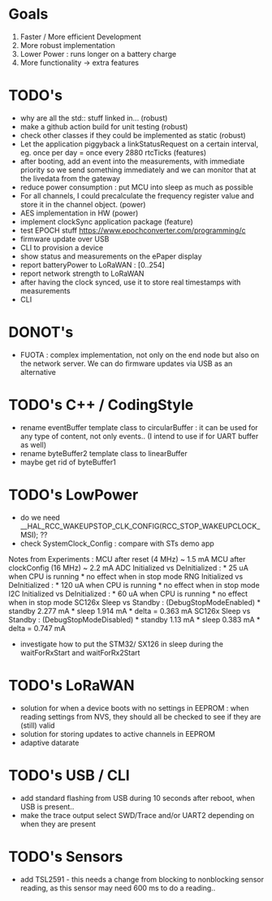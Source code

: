 # Goals
1. Faster / More efficient Development
2. More robust implementation
3. Lower Power : runs longer on a battery charge
4. More functionality -> extra features

# TODO's 
* why are all the std:: stuff linked in... (robust)
* make a github action build for unit testing (robust)
* check other classes if they could be implemented as static (robust)
* Let the application piggyback a linkStatusRequest on a certain interval, eg. once per day = once every 2880 rtcTicks (features)
* after booting, add an event into the measurements, with immediate priority so we send something immediately and we can monitor that at the livedata from the gateway
* reduce power consumption : put MCU into sleep as much as possible
* For all channels, I could precalculate the frequency register value and store it in the channel object. (power)
* AES implementation in HW (power)
* implement clockSync application package (feature)
* test EPOCH stuff https://www.epochconverter.com/programming/c
* firmware update over USB
* CLI to provision a device
* show status and measurements on the ePaper display
* report batteryPower to LoRaWAN : [0..254]
* report network strength to LoRaWAN
* after having the clock synced, use it to store real timestamps with measurements
* CLI


# DONOT's
* FUOTA : complex implementation, not only on the end node but also on the network server. We can do firmware updates via USB as an alternative


# TODO's C++ / CodingStyle
* rename eventBuffer template class to circularBuffer : it can be used for any type of content, not only events.. (I intend to use if for UART buffer as well)
* rename byteBuffer2 template class to linearBuffer
* maybe get rid of byteBuffer1

# TODO's LowPower

* do we need __HAL_RCC_WAKEUPSTOP_CLK_CONFIG(RCC_STOP_WAKEUPCLOCK_MSI); ??
* check SystemClock_Config : compare with STs demo app

Notes from Experiments :
MCU after reset (4 MHz) ~ 1.5 mA
MCU after clockConfig (16 MHz) ~ 2.2 mA
ADC Initialized vs DeInitialized : 
    * 25 uA when CPU is running
    * no effect when in stop mode
RNG Initialized vs DeInitialized : 
    * 120 uA when CPU is running
    * no effect when in stop mode
I2C Initialized vs DeInitialized : 
    * 60 uA when CPU is running
    * no effect when in stop mode
SC126x Sleep vs Standby : (DebugStopModeEnabled)
    * standby 2.277 mA
    * sleep 1.914 mA
    * delta = 0.363 mA
SC126x Sleep vs Standby : (DebugStopModeDisabled)
    * standby 1.13 mA
    * sleep 0.383 mA
    * delta = 0.747 mA

* investigate how to put the STM32/ SX126 in sleep during the waitForRxStart and waitForRx2Start


# TODO's LoRaWAN
* solution for when a device boots with no settings in EEPROM : when reading settings from NVS, they should all be checked to see if they are (still) valid
* solution for storing updates to active channels in EEPROM
* adaptive datarate

# TODO's USB / CLI
* add standard flashing from USB during 10 seconds after reboot, when USB is present..
* make the trace output select SWD/Trace and/or UART2 depending on when they are present


# TODO's Sensors
* add TSL2591 - this needs a change from blocking to nonblocking sensor reading, as this sensor may need 600 ms to do a reading..